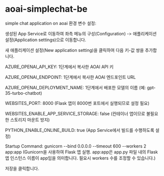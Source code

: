 # aoai-simplechat-be
simple chat application on aoai
환경 변수 설정:

생성된 App Service로 이동하여 좌측 메뉴의 구성(Configuration) -> 애플리케이션 설정(Application settings)으로 이동합니다.

새 애플리케이션 설정(New application setting)을 클릭하여 다음 키-값 쌍을 추가합니다.

AZURE_OPENAI_API_KEY: 1단계에서 복사한 AOAI API 키

AZURE_OPENAI_ENDPOINT: 1단계에서 복사한 AOAI 엔드포인트 URL

AZURE_OPENAI_DEPLOYMENT_NAME: 1단계에서 배포한 모델의 이름 (예: gpt-35-turbo-chatbot)

WEBSITES_PORT: 8000 (Flask 앱이 8000번 포트에서 실행되므로 설정 필요)

WEBSITES_ENABLE_APP_SERVICE_STORAGE: false (컨테이너 앱이므로 불필요한 스토리지 마운트 방지)

PYTHON_ENABLE_ONLINE_BUILD: true (App Service에서 빌드를 수행하도록 설정)

Startup Command: gunicorn --bind 0.0.0.0 --timeout 600 --workers 2 app:app (Gunicorn을 사용하여 Flask 앱 실행. app:app은 app.py 파일 내의 Flask 앱 인스턴스 이름이 app임을 의미합니다. 필요시 workers 수를 조정할 수 있습니다.)

저장을 클릭합니다.
